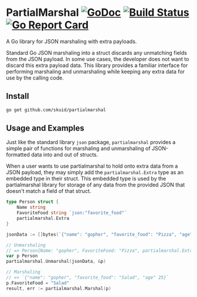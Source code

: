 # PartialMarshal [![GoDoc](https://godoc.org/github.com/skuid/partialmarshal?status.svg)](https://godoc.org/github.com/skuid/partialmarshal) [![Build Status](https://travis-ci.org/skuid/partialmarshal.svg?branch=master)](https://travis-ci.org/skuid/partialmarshal) [![Go Report Card](https://goreportcard.com/badge/github.com/skuid/partialmarshal)](https://goreportcard.com/report/github.com/skuid/partialmarshal)

A Go library for JSON marshaling  with extra payloads.

Standard Go JSON marshaling into a struct discards any unmatching fields from the JSON payload. In some use cases, the developer does not want to discard this extra payload data. This library provides a familiar interface for performing marshaling and unmarshaling while keeping any extra data for use by the calling code.

## Install

```bash
go get github.com/skuid/partialmarshal
```

## Usage and Examples

Just like the standard library `json` package, `partialmarshal` provides a simple pair of functions for marshaling and unmarshaling of JSON-formatted data into and out of structs.

When a user wants to use partialmarshal to hold onto extra data from a JSON payload, they may simply add the `partialmarshal.Extra` type as an embedded type in their struct. This embedded type is used by the partialmarshal library for storage of any data from the provided JSON that doesn't match a field of that struct.

```go
type Person struct {
	Name string
	FavoriteFood string `json:"favorite_food"`
	partialmarshal.Extra
}

jsonData := []bytes(`{"name": "gopher", "favorite_food": "Pizza", "age": 25}`)
```

```go
// Unmarshaling
// => Person{Name: "gopher", FavoriteFood: "Pizza", partialmarshal.Extra{"age":25}}
var p Person
partialmarshal.Unmarshal(jsonData, &p)

// Marshaling
// => `{"name": "gopher", "favorite_food": "Salad", "age" 25}`
p.FavoriteFood = "Salad"
result, err := partialmarshal.Marshal(p)
```
